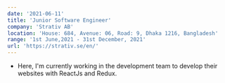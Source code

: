 ```yaml
---
date: '2021-06-11'
title: 'Junior Software Engineer'
company: 'Strativ AB'
location: 'House: 684, Avenue: 06, Road: 9, Dhaka 1216, Bangladesh'
range: '1st June,2021 - 31st December, 2021'
url: 'https://strativ.se/en/'
---
```


- Here, I'm currently working in the development team
to develop their websites with ReactJs and Redux.
